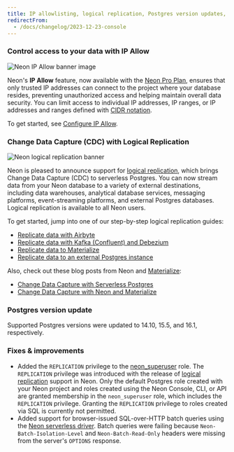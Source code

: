 ```yaml
---
title: IP allowlisting, logical replication, Postgres version updates, and more
redirectFrom:
  - /docs/changelog/2023-12-23-console
---
```


### Control access to your data with IP Allow

![Neon IP Allow banner image](/docs/changelog/neon-ip-allow.jpg)

Neon's **IP Allow** feature, now available with the [Neon Pro Plan](/docs/introduction/pro-plan), ensures that only trusted IP addresses can connect to the project where your database resides, preventing unauthorized access and helping maintain overall data security. You can limit access to individual IP addresses, IP ranges, or IP addresses and ranges defined with [CIDR notation](/docs/reference/glossary#cidr-notation).

To get started, see [Configure IP Allow](/docs/manage/projects#configure-ip-allow).

### Change Data Capture (CDC) with Logical Replication

![Neon logical replication banner](/docs/changelog/neon-logical-replication.jpg)

Neon is pleased to announce support for [logical replication](/docs/guides/logical-replication-guide), which brings Change Data Capture (CDC) to serverless Postgres. You can now stream data from your Neon database to a variety of external destinations, including data warehouses, analytical database services, messaging platforms, event-streaming platforms, and external Postgres databases. Logical replication is available to all Neon users.

To get started, jump into one of our step-by-step logical replication guides:

- [Replicate data with Airbyte](/docs/guides/logical-replication-airbyte)
- [Replicate data with Kafka (Confluent) and Debezium](/docs/guides/logical-replication-kafka-confluent)
- [Replicate data to Materialize](/docs/guides/logical-replication-materialize)
- [Replicate data to an external Postgres instance](/docs/guides/logical-replication-postgres)

Also, check out these blog posts from Neon and [Materialize](https://materialize.com/):

- [Change Data Capture with Serverless Postgres](/blog/change-data-capture-with-serverless-postgres)
- [Change Data Capture with Neon and Materialize](/bloglize)

### Postgres version update

Supported Postgres versions were updated to 14.10, 15.5, and 16.1, respectively.

### Fixes & improvements

- Added the `REPLICATION` privilege to the [neon_superuser](/docs/manage/roles#the-neonsuperuser-role) role. The `REPLICATION` privilege was introduced with the release of [logical replication](/docs/guides/logical-replication-guide) support in Neon. Only the default Postgres role created with your Neon project and roles created using the Neon Console, CLI, or API are granted membership in the `neon_superuser` role, which includes the `REPLICATION` privilege. Granting the `REPLICATION` privilege to roles created via SQL is currently not permitted.
- Added support for browser-issued SQL-over-HTTP batch queries using the [Neon serverless driver](/docs/serverless/serverless-driver). Batch queries were failing because `Neon-Batch-Isolation-Level` and `Neon-Batch-Read-Only` headers were missing from the server's `OPTIONS` response.
